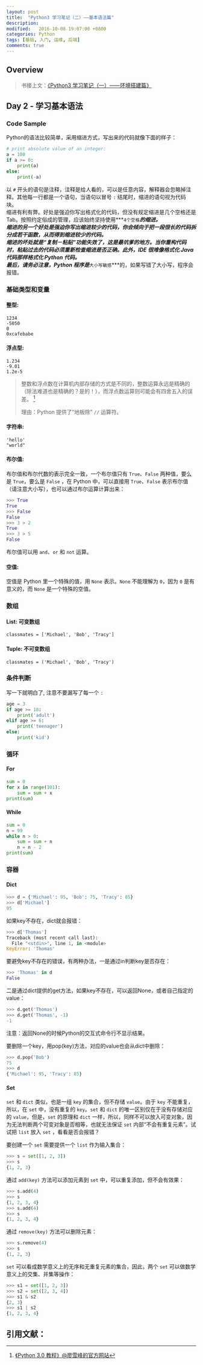 ```yaml
---
layout: post
title:  "Python3 学习笔记（二）——基本语法篇"
description:
modified:   2016-10-08 19:07:00 +0800
categories: Python
tags: [基础, 入门, 运维, 后端]
comments: true
---
```


## Overview

> 书接上文：[《Python3 学习笔记（一）——环境搭建篇》]({{site.url}}{{site.baseurl}}/python-step-by-step-1/)

## Day 2 - 学习基本语法

### Code Sample

Python的语法比较简单，采用缩进方式，写出来的代码就像下面的样子：

```python
# print absolute value of an integer:
a = 100
if a >= 0:
    print(a)
else:
    print(-a)
```

以 `#` 开头的语句是注释，注释是给人看的，可以是任意内容，解释器会忽略掉注释。其他每一行都是一个语句，当语句以冒号 `:` 结尾时，缩进的语句视为代码块。  
缩进有利有弊。好处是强迫你写出格式化的代码，但没有规定缩进是几个空格还是Tab。按照约定俗成的管理，应该始终坚持使用***`4个空格`***的缩进。  
缩进的另一个好处是强迫你写出缩进较少的代码，你会倾向于把一段很长的代码拆分成若干函数，从而得到缩进较少的代码。  
缩进的坏处就是“复制－粘贴”功能失效了，这是最坑爹的地方。当你重构代码时，粘贴过去的代码必须重新检查缩进是否正确。此外，IDE 很难像格式化 Java 代码那样格式化 Python 代码。  
最后，请务必注意，Python 程序是***`大小写敏感`***的，如果写错了大小写，程序会报错。

### 基础类型和变量

#### 整型: 

`1234`  
`-5050`  
`0`  
`0xcafebabe`

#### 浮点型: 

`1.234`  
`-9.01`  
`1.2e-5`

> 整数和浮点数在计算机内部存储的方式是不同的，整数运算永远是精确的（除法难道也是精确的？是的！），而浮点数运算则可能会有四舍五入的误差。 [^1]
> 
> 理由：Python 提供了“地板除” `//` 运算符。

#### 字符串: 

`'hello'`  
`"world"`

#### 布尔值: 

布尔值和布尔代数的表示完全一致，一个布尔值只有 `True`、`False` 两种值，要么是 `True`，要么是 `False` ，在 Python 中，可以直接用 `True`、`False` 表示布尔值（请注意大小写），也可以通过布尔运算计算出来：

```python
>>> True
True
>>> False
False
>>> 3 > 2
True
>>> 3 > 5
False
```

布尔值可以用 `and`、`or` 和 `not` 运算。

#### 空值: 

空值是 Python 里一个特殊的值，用 `None` 表示。`None` 不能理解为 `0`，因为 `0` 是有意义的，而 `None` 是一个特殊的空值。

### 数组

#### List: 可变数组

`classmates = ['Michael', 'Bob', 'Tracy']`  

#### Tuple: 不可变数组

`classmates = ('Michael', 'Bob', 'Tracy')`  

### 条件判断

写一下就明白了, 注意不要漏写了每一个 `:`

```python
age = 3
if age >= 18:
    print('adult')
elif age >= 6:
    print('teenager')
else:
    print('kid')
```

### 循环

#### For

```python
sum = 0
for x in range(101):
    sum = sum + x
print(sum)
```

#### While

```python
sum = 0
n = 99
while n > 0:
    sum = sum + n
    n = n - 2
print(sum)
```

### 容器

#### Dict

```python
>>> d = {'Michael': 95, 'Bob': 75, 'Tracy': 85}
>>> d['Michael']
95
```

如果key不存在，dict就会报错：

```python
>>> d['Thomas']
Traceback (most recent call last):
  File "<stdin>", line 1, in <module>
KeyError: 'Thomas'
```

要避免key不存在的错误，有两种办法，一是通过in判断key是否存在：

```python
>>> 'Thomas' in d
False
```

二是通过dict提供的get方法，如果key不存在，可以返回None，或者自己指定的value：

```python
>>> d.get('Thomas')
>>> d.get('Thomas', -1)
-1
```

注意：返回None的时候Python的交互式命令行不显示结果。

要删除一个key，用pop(key)方法，对应的value也会从dict中删除：

```python
>>> d.pop('Bob')
75
>>> d
{'Michael': 95, 'Tracy': 85}
```

#### Set

`set` 和 `dict` 类似，也是一组 `key` 的集合，但不存储 `value`。由于 `key` 不能重复，所以，在 `set` 中，没有重复的 `key`。`set` 和 `dict` 的唯一区别仅在于没有存储对应的 `value`，但是，`set` 的原理和 `dict` 一样，所以，同样不可以放入可变对象，因为无法判断两个可变对象是否相等，也就无法保证 `set` 内部“不会有重复元素”。试试把 `list` 放入 `set` ，看看是否会报错？

要创建一个 `set` 需要提供一个 `list` 作为输入集合：

```python
>>> s = set([1, 2, 3])
>>> s
{1, 2, 3}
```

通过 `add(key)` 方法可以添加元素到 `set` 中，可以重复添加，但不会有效果：

```python
>>> s.add(4)
>>> s
{1, 2, 3, 4}
>>> s.add(4)
>>> s
{1, 2, 3, 4}
```

通过 `remove(key)` 方法可以删除元素：

```python
>>> s.remove(4)
>>> s
{1, 2, 3}
```

`set` 可以看成数学意义上的无序和无重复元素的集合，因此，两个 `set` 可以做数学意义上的交集、并集等操作：

```python
>>> s1 = set([1, 2, 3])
>>> s2 = set([2, 3, 4])
>>> s1 & s2
{2, 3}
>>> s1 | s2
{1, 2, 3, 4}
```

## 引用文献：

> [^1]: [《Python 3.0 教程》@廖雪峰的官方网站](http://www.liaoxuefeng.com/wiki/0014316089557264a6b348958f449949df42a6d3a2e542c000/001432170937506ecfb2f6adf8e4757939732f3e32b781c000)

